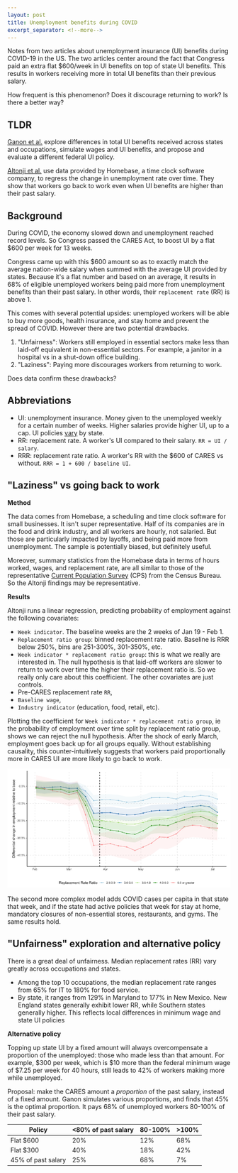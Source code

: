 ```yaml
---
layout: post
title: Unemployment benefits during COVID
excerpt_separator: <!--more-->
---
```


Notes from two articles about unemployment insurance (UI) benefits during COVID-19 in the US. 
The two articles center around the fact that Congress paid an extra flat $600/week in UI benefits on top of state UI benefits. This results in workers receiving more in total UI benefits than their previous salary. 

How frequent is this phenomenon?
Does it discourage returning to work?
Is there a better way?


<!--more-->

## TLDR

[Ganon et al.](https://bfi.uchicago.edu/wp-content/uploads/BFI_WP_202062-1.pdf) explore differences in total UI benefits received across states and occupations, simulate wages and UI benefits, and propose and evaluate a different federal UI policy.

[Altonji et al.](https://tobin.yale.edu/sites/default/files/files/C-19%20Articles/CARES-UI_identification_vF(1).pdf) use data provided by Homebase, a time clock software company, to regress the change in unemployment rate over time. 
They show that workers go back to work even when UI benefits are higher than their past salary.


## Background

During COVID, the economy slowed down and unemployment reached record levels.
So Congress passed the CARES Act, to boost UI by a flat $600 per week for 13 weeks. 

Congress came up with this $600 amount so as to exactly match the average nation-wide salary when summed with the average UI provided by states.
Because it's a flat number and based on an average, it results in 68% of eligible unemployed workers being paid more from unemployment benefits than their past salary. 
In other words, their `replacement rate` (RR) is above 1.

This comes with several potential upsides: unemployed workers will be able to buy more goods, health insurance, and stay home and prevent the spread of COVID.
However there are two potential drawbacks.
1. "Unfairness": Workers still employed in essential sectors make less than laid-off equivalent in non-essential sectors. For example, a janitor in a hospital vs in a shut-down office building.
2. "Laziness": Paying more discourages workers from returning to work. 

Does data confirm these drawbacks?


## Abbreviations

- UI: unemployment insurance. Money given to the unemployed weekly for a certain number of weeks. Higher salaries provide higher UI, up to a cap. UI policies [vary](https://www.savingtoinvest.com/maximum-weekly-unemployment-benefits-by-state/) by state.
- RR: replacement rate. A worker's UI compared to their salary. `RR = UI / salary`.
- RRR: replacement rate ratio. A worker's RR with the $600 of CARES vs without. `RRR = 1 + 600 / baseline UI`.



## "Laziness" vs going back to work


**Method**

The data comes from Homebase, a scheduling and time clock software for small businesses.
It isn't super representative. Half of its companies are in the food and drink industry, and all workers are hourly, not salaried. But those are particularly impacted by layoffs, and being paid more from unemployment. The sample is potentially biased, but definitely useful.

Moreover, summary statistics from the Homebase data in terms of hours worked, wages, and replacement rate, are all similar to those of the representative [Current Population Survey](https://www.census.gov/programs-surveys/cps.html) (CPS) from the Census Bureau. So the Altonji findings may be representative.

**Results**

Altonji runs a linear regression, predicting probability of employment against the following covariates:
- `Week indicator`. The baseline weeks are the 2 weeks of Jan 19 - Feb 1.
- `Replacement ratio group`: binned replacement rate ratio. Baseline is RRR below 250%, bins are 251-300%, 301-350%, etc.
- `Week indicator * replacement ratio group`: this is what we really are interested in. The null hypothesis is that laid-off workers are slower to return to work over time the higher their replacement ratio is. So we really only care about this coefficient. The other covariates are just controls.
- Pre-CARES replacement rate `RR`,
- `Baseline wage`,
- `Industry indicator` (education, food, retail, etc).

Plotting the coefficient for `Week indicator * replacement ratio group`, ie the probability of employment over time split by replacement ratio group, shows we can reject the null hypothesis. 
After the shock of early March, employment goes back up for all groups equally. 
Without establishing causality, this counter-intuitively suggests that workers paid proportionally more in CARES UI are more likely to go back to work.

![Unemployment regression](/images/covid_unemployment_regression.png)

The second more complex model adds COVID cases per capita in that state that week, and if the state had active policies that week for stay at home, mandatory closures of non-essential stores, restaurants, and gyms. The same results hold.



## "Unfairness" exploration and alternative policy

There is a great deal of unfairness. Median replacement rates (RR) vary greatly across occupations and states.
- Among the top 10 occupations, the median replacement rate ranges from 65% for IT to 180% for food service.
- By state, it ranges from 129% in Maryland to 177% in New Mexico. 
New England states generally exhibit lower RR, while Southern states generally higher. 
This reflects local differences in minimum wage and state UI policies 


**Alternative policy**

Topping up state UI by a fixed amount will always overcompensate a proportion of the unemployed: those who made less than that amount.
For example, $300 per week, which is $10 more than the federal minimum wage of $7.25 per week for 40 hours, still leads to 42% of workers making more while unemployed.

Proposal: make the CARES amount a *proportion* of the past salary, instead of a fixed amount.
Ganon simulates various proportions, and finds that 45% is the optimal proportion. It pays 68% of unemployed workers 80-100% of their past salary.


| Policy | <80% of past salary | 80-100% | >100% |
|---|---|---|---|
| Flat $600 | 20% | 12% | 68% | 
| Flat $300 | 40% | 18% | 42% |
| 45% of past salary | 25% | 68% | 7% |
